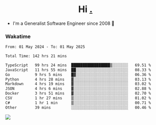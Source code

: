 <h1 align="center">Hi <a href="https://www.hackerrank.com/erasmosaraujo">.</a></h1>
 
- I'm a Generalist Software Engineer  since 2008 🚀
<!--  
<p align="left">
  <a href="https://github.com/erasmosoares/github-readme-stats">
    <img
      align="center"
      src="https://github-readme-stats.vercel.app/api/top-langs/?username=erasmosoares&theme=radical&layout=compact"
    />
  </a>
  <a href="https://github.com/erasmosoares/github-readme-stats">
    [![Harlok's WakaTime stats](https://github-readme-stats.vercel.app/api/wakatime?username=ffflabs)](https://github.com/anuraghazra/github-readme-stats)
  </a>
</p>

<!--
 ### Repo 
 
<p align="left">
 <a href="https://github.com/erasmosoares/github-readme-stats">
    <img
      align="center"
      height="165"
      src="https://github-readme-stats.vercel.app/api/pin?username=erasmosoares&repo=sample-node&title_color=fff&icon_color=f9f9f9&text_color=9f9f9f&bg_color=151515"
    />
  </a>
  <a href="https://github.com/erasmosoares/github-readme-stats">
    <img
      align="center"
      height="165"
      src="https://github-readme-stats.vercel.app/api/pin?username=erasmosoares&repo=sample-node&title_color=fff&icon_color=f9f9f9&text_color=9f9f9f&bg_color=151515"
    />
  </a>
</p>
-->

 ### Wakatime 

<!--START_SECTION:waka-->

```txt
From: 01 May 2024 - To: 01 May 2025

Total Time: 142 hrs 21 mins

TypeScript   99 hrs 24 mins  █████████████████▒░░░░░░░   69.51 %
JavaScript   11 hrs 55 mins  ██░░░░░░░░░░░░░░░░░░░░░░░   08.33 %
Go           9 hrs 5 mins    █▓░░░░░░░░░░░░░░░░░░░░░░░   06.36 %
Python       4 hrs 28 mins   ▓░░░░░░░░░░░░░░░░░░░░░░░░   03.13 %
Markdown     4 hrs 19 mins   ▓░░░░░░░░░░░░░░░░░░░░░░░░   03.02 %
JSON         4 hrs 6 mins    ▓░░░░░░░░░░░░░░░░░░░░░░░░   02.88 %
Docker       3 hrs 51 mins   ▓░░░░░░░░░░░░░░░░░░░░░░░░   02.70 %
CSV          1 hr 27 mins    ▒░░░░░░░░░░░░░░░░░░░░░░░░   01.02 %
C#           1 hr 1 min      ▒░░░░░░░░░░░░░░░░░░░░░░░░   00.71 %
Other        39 mins         ░░░░░░░░░░░░░░░░░░░░░░░░░   00.46 %
```

<!--END_SECTION:waka-->

![](https://komarev.com/ghpvc/?username=erasmosoares&color=brightgreen)
